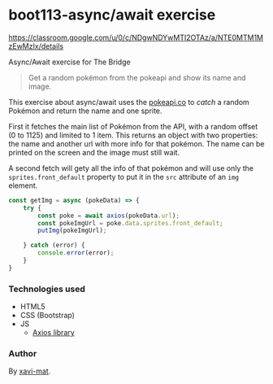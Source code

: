 # boot113-async/await exercise

https://classroom.google.com/u/0/c/NDgwNDYwMTI2OTAz/a/NTE0MTM1MzEwMzIx/details

Async/Await exercise for The Bridge

> Get a random pokémon from the pokeapi and show its name and image.

This exercise about async/await uses the [pokeapi.co](https://pokeapi.co/) to
*catch* a random Pokémon and return the name and one sprite.

First it fetches the main list of Pokémon from the API, with a random offset (0
to 1125) and limited to 1 item. This returns an object with two properties: the
name and another url with more info for that pokémon. The name can be printed on
the screen and the image must still wait.

A second fetch will gety all the info of that pokémon and will use only the
`sprites.front_default` property to put it in the `src` attribute of an `img`
element.

```js
const getImg = async (pokeData) => {
    try {
        const poke = await axios(pokeData.url);
        const pokeImgUrl = poke.data.sprites.front_default;
        putImg(pokeImgUrl);

    } catch (error) {
        console.error(error);
    }
}
```

### Technologies used
* HTML5
* CSS (Bootstrap)
* JS
    * [Axios library](https://github.com/axios/axios)

### Author
By [xavi-mat](@xavi-mat).
